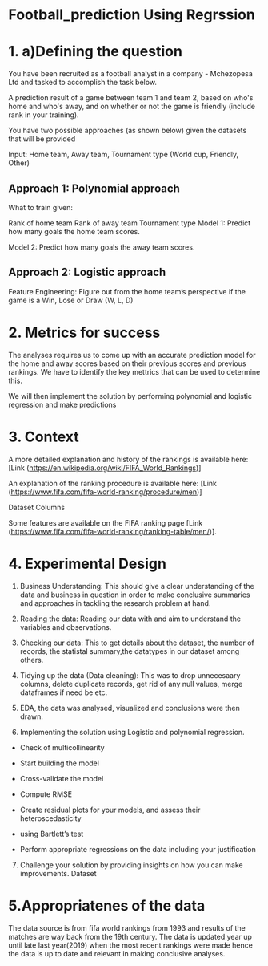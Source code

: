 # Football_prediction Using Regrssion

# 1. a)Defining the question
You have been recruited as a football analyst in a company - Mchezopesa Ltd and tasked to accomplish the task below.

A prediction result of a game between team 1 and team 2, based on who's home and who's away, and on whether or not the game is friendly (include rank in your training).

You have two possible approaches (as  shown below) given the datasets that will be provided

Input: Home team, Away team, Tournament type (World cup, Friendly, Other)

## Approach 1: Polynomial approach

What to train given:

Rank of home team
Rank of away team
Tournament type
Model 1: Predict how many goals the home team scores.

Model 2: Predict how many goals the away team scores.

## Approach 2: Logistic approach

Feature Engineering: Figure out from the home team’s perspective if the game is a Win, Lose or Draw (W, L, D)

# 2. Metrics for success

The analyses requires us to come up with an accurate prediction model for the home and away scores based on their previous scores and previous rankings. 
We have to identify the key mettrics that can be used to determine this. 

We will then implement the solution by performing polynomial and logistic regression and make predictions
 
# 3. Context

A more detailed explanation and history of the rankings is available here: [Link (https://en.wikipedia.org/wiki/FIFA_World_Rankings)] 

An explanation of the ranking procedure is available here: [Link (https://www.fifa.com/fifa-world-ranking/procedure/men)]

Dataset Columns

Some features are available on the FIFA ranking page [Link (https://www.fifa.com/fifa-world-ranking/ranking-table/men/)].


# 4. Experimental Design 

1) Business Understanding: This should give a clear understanding of the data and business in question in order to make conclusive summaries and approaches in tackling the research problem at hand.

2) Reading the data: Reading our data with and aim to understand the variables and observations. 

3) Checking our data: This to get details about the dataset, the number of records, the statistal summary,the datatypes in our dataset among others.

4) Tidying up the data (Data cleaning): This was to drop unnecesaary columns, delete duplicate records, get rid of any null values, merge dataframes if need be etc.

5) EDA, the data was analysed, visualized and conclusions were then drawn.

6) Implementing the solution using Logistic and polynomial regression.

* Check of multicollinearity

* Start building the model

* Cross-validate the model

* Compute RMSE

* Create residual plots for your models, and assess their heteroscedasticity 

* using Bartlett’s test

* Perform appropriate regressions on the data including your justification

7) Challenge your solution by providing insights on how you can make improvements.
Dataset

# 5.Appropriatenes of the data

The data source is from fifa world rankings from 1993 and results of the matches are way back from the 19th century. The data is updated year up until late last year(2019) when the most recent rankings were made hence the data is up to date and relevant in making conclusive analyses.

